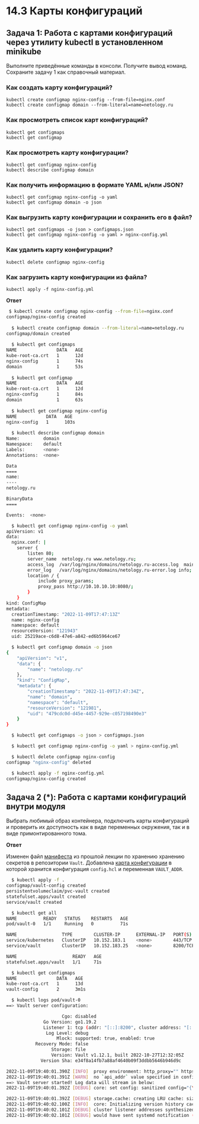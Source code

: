# 14.3 Карты конфигураций

## Задача 1: Работа с картами конфигураций через утилиту kubectl в установленном minikube

Выполните приведённые команды в консоли. Получите вывод команд. Сохраните
задачу 1 как справочный материал.

### Как создать карту конфигураций?

```
kubectl create configmap nginx-config --from-file=nginx.conf
kubectl create configmap domain --from-literal=name=netology.ru
```

### Как просмотреть список карт конфигураций?

```
kubectl get configmaps
kubectl get configmap
```

### Как просмотреть карту конфигурации?

```
kubectl get configmap nginx-config
kubectl describe configmap domain
```

### Как получить информацию в формате YAML и/или JSON?

```
kubectl get configmap nginx-config -o yaml
kubectl get configmap domain -o json
```

### Как выгрузить карту конфигурации и сохранить его в файл?

```
kubectl get configmaps -o json > configmaps.json
kubectl get configmap nginx-config -o yaml > nginx-config.yml
```

### Как удалить карту конфигурации?

```
kubectl delete configmap nginx-config
```

### Как загрузить карту конфигурации из файла?

```
kubectl apply -f nginx-config.yml
```

**Ответ**

```BASH
 $ kubectl create configmap nginx-config --from-file=nginx.conf
configmap/nginx-config created
 
  $ kubectl create configmap domain --from-literal=name=netology.ru
configmap/domain created
 
  $ kubectl get configmaps
NAME               DATA   AGE
kube-root-ca.crt   1      12d
nginx-config       1      74s
domain             1      53s
 
  $ kubectl get configmap
NAME               DATA   AGE
kube-root-ca.crt   1      12d
nginx-config       1      84s
domain             1      63s
 
  $ kubectl get configmap nginx-config
NAME           DATA   AGE
nginx-config   1      103s
 
  $ kubectl describe configmap domain
Name:         domain
Namespace:    default
Labels:       <none>
Annotations:  <none>

Data
====
name:
----
netology.ru

BinaryData
====

Events:  <none>

  $ kubectl get configmap nginx-config -o yaml
apiVersion: v1
data:
  nginx.conf: |
    server {
        listen 80;
        server_name  netology.ru www.netology.ru;
        access_log  /var/log/nginx/domains/netology.ru-access.log  main;
        error_log   /var/log/nginx/domains/netology.ru-error.log info;
        location / {
            include proxy_params;
            proxy_pass http://10.10.10.10:8080/;
        }
    }
kind: ConfigMap
metadata:
  creationTimestamp: "2022-11-09T17:47:13Z"
  name: nginx-config
  namespace: default
  resourceVersion: "121943"
  uid: 25219ace-c6d8-47e6-a842-ed6b5964ce67

  $ kubectl get configmap domain -o json
{
    "apiVersion": "v1",
    "data": {
        "name": "netology.ru"
    },
    "kind": "ConfigMap",
    "metadata": {
        "creationTimestamp": "2022-11-09T17:47:34Z",
        "name": "domain",
        "namespace": "default",
        "resourceVersion": "121981",
        "uid": "479cdc0d-d45e-4457-929e-c057198490e3"
    }
}

  $ kubectl get configmaps -o json > configmaps.json

  $ kubectl get configmap nginx-config -o yaml > nginx-config.yml

  $ kubectl delete configmap nginx-config
configmap "nginx-config" deleted

  $ kubectl apply -f nginx-config.yml
configmap/nginx-config created
```

## Задача 2 (*): Работа с картами конфигураций внутри модуля

Выбрать любимый образ контейнера, подключить карты конфигураций и проверить их доступность как в виде переменных окружения, так и в виде примонтированного тома.

**Ответ**

Изменен файл [манифеста](./src/vault/20-vault.yml) из прошлой лекции по хранению хранению секретов в репозитории `Vault`. Добавлена [карта конфигурации](./src/vault/00-config.yml) в которой хранится конфигурация `config.hcl` и переменная `VAULT_ADDR`.

```BASH
  $ kubectl apply -f .
configmap/vault-config created
persistentvolumeclaim/pvc-vault created
statefulset.apps/vault created
service/vault created

  $ kubectl get all
NAME          READY   STATUS    RESTARTS   AGE
pod/vault-0   1/1     Running   0          71s

NAME                 TYPE        CLUSTER-IP      EXTERNAL-IP   PORT(S)    AGE
service/kubernetes   ClusterIP   10.152.183.1    <none>        443/TCP    13d
service/vault        ClusterIP   10.152.183.25   <none>        8200/TCP   71s

NAME                     READY   AGE
statefulset.apps/vault   1/1     71s

  $ kubectl get configmaps 
NAME               DATA   AGE
kube-root-ca.crt   1      13d
vault-config       2      3m1s

  $ kubectl logs pod/vault-0 
==> Vault server configuration:

                     Cgo: disabled
              Go Version: go1.19.2
              Listener 1: tcp (addr: "[::]:8200", cluster address: "[::]:8201", max_request_duration: "1m30s", max_request_size: "33554432", tls: "disabled")
               Log Level: debug
                   Mlock: supported: true, enabled: true
           Recovery Mode: false
                 Storage: file
                 Version: Vault v1.12.1, built 2022-10-27T12:32:05Z
             Version Sha: e34f8a14fb7a88af4640b09f3ddbb5646b946d9c

2022-11-09T19:40:01.390Z [INFO]  proxy environment: http_proxy="" https_proxy="" no_proxy=""
2022-11-09T19:40:01.391Z [WARN]  no `api_addr` value specified in config or in VAULT_API_ADDR; falling back to detection if possible, but this value should be manually set
==> Vault server started! Log data will stream in below:
2022-11-09T19:40:01.392Z [DEBUG] core: set config: sanitized config="{\"api_addr\":\"\",\"cache_size\":0,\"cluster_addr\":\"\",\"cluster_cipher_suites\":\"\",\"cluster_name\":\"\",\"default_lease_ttl\":0,\"default_max_request_duration\":0,\"disable_cache\":false,\"disable_clustering\":false,\"disable_indexing\":false,\"disable_mlock\":false,\"disable_performance_standby\":false,\"disable_printable_check\":false,\"disable_sealwrap\":false,\"disable_sentinel_trace\":false,\"enable_response_header_hostname\":false,\"enable_response_header_raft_node_id\":false,\"enable_ui\":true,\"listeners\":[{\"config\":{\"address\":\"[::]:8200\",\"tls_disable\":1},\"type\":\"tcp\"}],\"log_format\":\"unspecified\",\"log_level\":\"debug\",\"log_requests_level\":\"\",\"max_lease_ttl\":0,\"pid_file\":\"\",\"plugin_directory\":\"\",\"plugin_file_permissions\":0,\"plugin_file_uid\":0,\"raw_storage_endpoint\":false,\"seals\":[{\"disabled\":false,\"type\":\"shamir\"}],\"storage\":{\"cluster_addr\":\"\",\"disable_clustering\":false,\"redirect_addr\":\"\",\"type\":\"file\"}}"

2022-11-09T19:40:01.392Z [DEBUG] storage.cache: creating LRU cache: size=0
2022-11-09T19:40:02.100Z [INFO]  core: Initializing version history cache for core
2022-11-09T19:40:02.101Z [DEBUG] cluster listener addresses synthesized: cluster_addresses=[[::]:8201]
2022-11-09T19:40:02.101Z [DEBUG] would have sent systemd notification (systemd not present): notification=READY=1
```